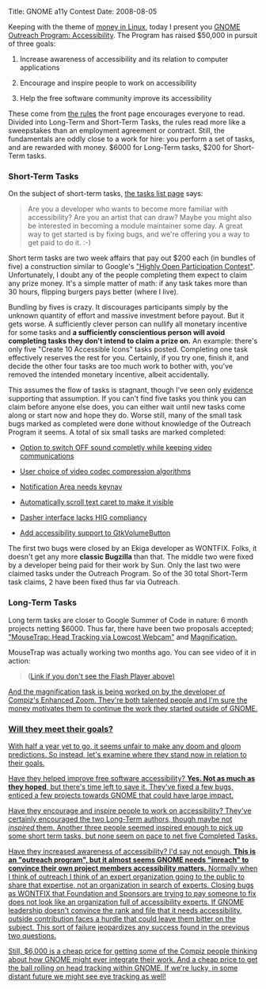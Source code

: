 Title: GNOME a11y Contest
Date: 2008-08-05

Keeping with the theme of [money in Linux][1], today I present you [GNOME
Outreach Program: Accessibility][2]. The Program has raised $50,000 in pursuit
of three goals:

  1. Increase awareness of accessibility and its relation to computer
applications

  2. Encourage and inspire people to work on accessibility

  3. Help the free software community improve its accessibility

These come from [the rules][3] the front page encourages everyone to read.
Divided into Long-Term and Short-Term Tasks, the rules read more like a
sweepstakes than an employment agreement or contract. Still, the fundamentals
are oddly close to a work for hire: you perform a set of tasks, and are
rewarded with money. $6000 for Long-Term tasks, $200 for Short-Term tasks.

### Short-Term Tasks

On the subject of short-term tasks, [the tasks list page][4] says:

> Are you a developer who wants to become more familiar with accessibility?
Are you an artist that can draw? Maybe you might also be interested in
becoming a module maintainer some day. A great way to get started is by fixing
bugs, and we're offering you a way to get paid to do it. :-)

Short term tasks are two week affairs that pay out $200 each (in bundles of
five) a construction similar to Google's ["Highly Open Participation
Contest"][5]. Unfortunately, I doubt any of the people completing them expect
to claim any prize money. It's a simple matter of math: if any task takes more
than 30 hours, flipping burgers pays better (where I live).

Bundling by fives is crazy. It discourages participants simply by the unknown
quantity of effort and massive investment before payout. But it gets worse. A
sufficiently clever person can nullify all monetary incentive for some tasks
and **a sufficiently conscientious person will avoid completing tasks they
don't intend to claim a prize on.** An example: there's only five "Create 10
Accessible Icons" tasks posted. Completing one task effectively reserves the
rest for you. Certainly, if you try one, finish it, and decide the other four
tasks are too much work to bother with, you've removed the intended monetary
incentive, albeit accidentally.

This assumes the flow of tasks is stagnant, though I've seen only
[evidence][6] supporting that assumption. If you can't find five tasks you
think you can claim before anyone else does, you can either wait until new
tasks come along or start now and hope they do. Worse still, many of the small
task bugs marked as completed were done without knowledge of the Outreach
Program it seems. A total of six small tasks are marked completed:

  * [Option to switch OFF sound completly while keeping video
communications][7]

  * [User choice of video codec compression algorithms][8]

  * [Notification Area needs keynav][9]

  * [Automatically scroll text caret to make it visible][10]

  * [Dasher interface lacks HIG compliancy][11]

  * [Add accessibility support to GtkVolumeButton][12]

The first two bugs were closed by an Ekiga developer as WONTFIX. Folks, it
doesn't get any more **classic Bugzilla** than that. The middle two were fixed
by a developer being paid for their work by Sun. Only the last two were
claimed tasks under the Outreach Program. So of the 30 total Short-Term task
claims, 2 have been fixed thus far via Outreach.

### Long-Term Tasks

Long term tasks are closer to Google Summer of Code in nature: 6 month
projects netting $6000. Thus far, there have been two proposals accepted;
["MouseTrap: Head Tracking via Lowcost Webcam"][13] and [Magnification.][14]

MouseTrap was actually working two months ago. You can see video of it in
action:


>(<a href="http:/youtube.com/profile_videos?user=flaper87">Link if you don't
see the Flash Player above)

And the magnification task is being worked on by the developer of Compiz's
Enhanced Zoom. They're both talented people and I'm sure the money motivates
them to continue the work they started outside of GNOME.

### Will they meet their goals?

With half a year yet to go, it seems unfair to make any doom and gloom
predictions. So instead, let's examine where they stand now in relation to
their goals.

Have they helped improve free software accessibility? **Yes. Not as much as
they hoped**, but there's time left to save it. They've fixed a few bugs,
enticed a few projects towards GNOME that could have large impact.

Have they encourage and inspire people to work on accessibility? They've
certainly encouraged the two Long-Term authors, though maybe not _inspired_
them. Another three people seemed inspired enough to pick up some short term
tasks, but none seem on pace to net five Completed Tasks.

Have they increased awareness of accessibility? I'd say not enough. **This is
an "outreach program", but it almost seems GNOME needs "inreach" to convince
their own project members accessibility matters.** Normally when I think of
outreach I think of an expert organization going to the public to share that
expertise, not an organization in search of experts. Closing bugs as WONTFIX
that Foundation and Sponsors are trying to pay someone to fix does not look
like an organization full of accessibility experts. If GNOME leadership
doesn't convince the rank and file that it needs accessibility, outside
contribution faces a hurdle that could leave them bitter on the subject. This
sort of failure jeopardizes any success found in the previous two questions.

Still, $6,000 is a cheap price for getting some of the Compiz people thinking
about how GNOME might ever integrate their work. And a cheap price to get the
ball rolling on head tracking within GNOME. If we're lucky, in some distant
future we might see eye tracking as well!

   [1]: http://pwnguin.net/introducing-money-into-open-source.html

   [2]: http://www.gnome.org/projects/outreach/a11y/

   [3]: http://www.gnome.org/projects/outreach/a11y/rules/

   [4]: http://www.gnome.org/projects/outreach/a11y/tasks/

   [5]: http://code.google.com/opensource/ghop/2007-8/

   [6]: http://bugzilla.gnome.org/show_activity.cgi?id=519313

   [7]: http://bugzilla.gnome.org/show_bug.cgi?id=519469

   [8]: http://bugzilla.gnome.org/show_bug.cgi?id=519484

   [9]: http://bugzilla.gnome.org/show_bug.cgi?id=103223

   [10]: http://bugzilla.gnome.org/show_bug.cgi?id=464468

   [11]: http://bugzilla.gnome.org/show_bug.cgi?id=506900

   [12]: http://bugzilla.gnome.org/show_bug.cgi?id=519092

   [13]: http://mousetrap.flaper87.org/trac/

   [14]: http://www.gnome.org/projects/outreach/a11y/tasks/magnification/

